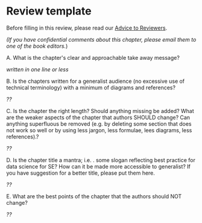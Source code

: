 # Review template

Before filling in this review, please read our [Advice to Reviewers](how2review.md).

_(If you have confidential comments about this chapter, please email them to one of the book editors._)


A. What is the chapter's  clear and approachable take away message?

_written in one line or less_


B. Is the chapters   written for a generalist audience (no excessive use of technical terminology) with a minimum of diagrams and references?

_??_

C. Is the chapter the right length?
Should anything missing be added?
 What are the weaker aspects of the chapter that authors  SHOULD  change?
Can anything superfluous be removed (e.g. by deleting some section that does not work so well or  by using less jargon, less formulae, lees diagrams, less references).?

_??_

D. Is the chapter title a mantra; i.e. . some slogan reflecting best practice for data science for SE?
How can it be made more accessible to generalist?
If you have suggestion for a better title, please put them here.

_??_

E. What are the best points of the chapter that the authors should  NOT  change?

_??_
